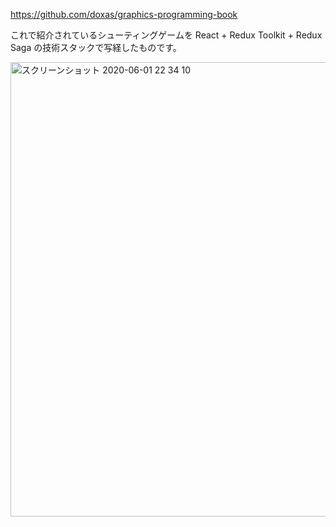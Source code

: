 https://github.com/doxas/graphics-programming-book

これで紹介されているシューティングゲームを React + Redux Toolkit + Redux Saga の技術スタックで写経したものです。

<img width="727" alt="スクリーンショット 2020-06-01 22 34 10" src="https://user-images.githubusercontent.com/20484619/83414242-1daa5180-a458-11ea-836c-68585a68c9c5.png">
